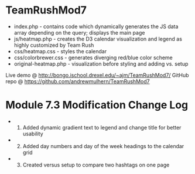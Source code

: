 TeamRushMod7
============

* index.php  - contains code which dynamically generates the JS data array depending on the query; displays the main page
* js/heatmap.php - creates the D3 calendar visualization and legend as highly customized by Team Rush
* css/heatmap.css - styles the calendar
* css/colorbrewer.css - generates diverging red/blue color scheme
* original-heatmap.php - visualization before styling and adding vs. setup

Live demo @ http://bongo.ischool.drexel.edu/~ajm/TeamRushMod7/
GitHub repo @ https://github.com/andrewmulhern/TeamRushMod7


Module 7.3 Modification Change Log
===============================

* 1) Added dynamic gradient text to legend and change title for better usability
* 2) Added day numbers and day of the week headings to the calendar grid
* 3) Created versus setup to compare two hashtags on one page